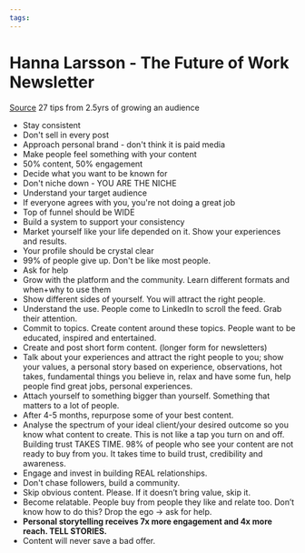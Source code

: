 ```yaml
---
tags: 
---
```

# Hanna Larsson - The Future of Work Newsletter
[Source](https://www.linkedin.com/pulse/how-grow-valuable-following-linkedin-hanna-larsson-nj1if/?trackingId=dKmMkhGYOfoKcsVTqq9hYQ%3D%3D)
27 tips from 2.5yrs of growing an audience

+ Stay consistent
+ Don't sell in every post
+ Approach personal brand - don't think it is paid media
+ Make people feel something with your content
+ 50% content, 50% engagement
+ Decide what you want to be known for
+ Don't niche down - YOU ARE THE NICHE
+ Understand your target audience
+ If everyone agrees with you, you're not doing a great job
+ Top of funnel should be WIDE
+ Build a system to support your consistency
+ Market yourself like your life depended on it. Show your experiences and results.
+ Your profile should be crystal clear
+ 99% of people give up. Don't be like most people.
+ Ask for help
+ Grow with the platform and the community. Learn different formats and when+why to use them
+ Show different sides of yourself. You will attract the right people.
+ Understand the use. People come to LinkedIn to scroll the feed. Grab their attention.
+ Commit to topics. Create content around these topics. People want to be educated, inspired and entertained.
+ Create and post short form content. (longer form for newsletters)
+ Talk about your experiences and attract the right people to you; show your values, a personal story based on experience, observations, hot takes, fundamental things you believe in, relax and have some fun, help people find great jobs, personal experiences.
+ Attach yourself to something bigger than yourself. Something that matters to a lot of people.
+ After 4-5 months, repurpose some of your best content.
+ Analyse the spectrum of your ideal client/your desired outcome so you know what content to create. This is not like a tap you turn on and off. Building trust TAKES TIME. 98% of people who see your content are not ready to buy from you. It takes time to build trust, credibility and awareness.
+ Engage and invest in building REAL relationships.
+ Don't chase followers, build a community.
+ Skip obvious content. Please. If it doesn’t bring value, skip it.
+ Become relatable. People buy from people they like and relate too. Don’t know how to do this? Drop the ego → ask for help.
+ **Personal storytelling receives 7x more engagement and 4x more reach. TELL STORIES.**
+ Content will never save a bad offer.

